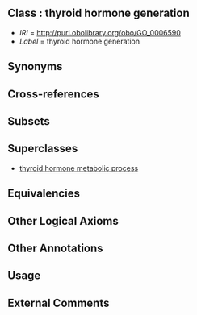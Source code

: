 
## Class : thyroid hormone generation

 * *IRI* = http://purl.obolibrary.org/obo/GO_0006590
 * *Label* = thyroid hormone generation

## Synonyms


## Cross-references


## Subsets


## Superclasses

 * [thyroid hormone metabolic process](../../GO/03/GO_0042403.md)

## Equivalencies


## Other Logical Axioms


## Other Annotations


## Usage


## External Comments

